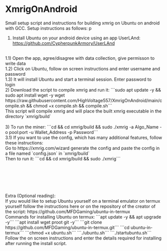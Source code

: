 # XmrigOnAndroid
Small setup script and instructions for building xmrig on Ubuntu on android with GCC. Setup instructions as follows:
p
1) Install Ubuntu on your android device using an app UserLAnd: https://github.com/CypherpunkArmory/UserLAnd
<br>
1.1) Open the app, agree/disagree with data collection, give permisson to write data
<br>
1.2) Click on Ubuntu, follow on screen instructions and enter username and password
<br>
1.3) It will install Ubuntu and start a terminal session. Enter password to login
<br>
2) Download the script to compile xmrig and run it: 
```sudo apt update -y && sudo apt install wget -y wget https://raw.githubusercontent.com/HighVoltage557/XmrigOnAndroid/main/compile.sh && chmod +x compile.sh && compile.sh```
<br>
This script will compile xmrig and will place the built xmrig executable in the directory `xmrig/build`
<br>
<br>
3) To run the miner: 
```cd && cd xmrig/build && sudo ./xmrig -a Algo_Name -o pool:port -u Wallet_Address -p Password```
<br>
3.1) If you want to use the config, which has many additional features, follow these instructions: 
<br>
Go to https://xmrig.com/wizard generate the config and paste the config in a file named `config.json` in `xmrig/build`
<br>
Then to run it: 
```cd && cd xmrig/build && sudo ./xmrig```
<br>
<br>
<br>
<br>
<br>
<br>
<br>
Extra (Optional reading):
<br>
If you would like to setup Ubuntu yourself on a terminal emulator on termux yourself follow the instructions here or on the repository of the creator of the script: https://github.com/MFDGaming/ubuntu-in-termux
<br>
Commands for installing Ubuntu on termux:
```apt update -y && apt upgrade -y```
```apt install wget proot git -y```
```git clone https://github.com/MFDGaming/ubuntu-in-termux.git```
```cd ubuntu-in-termux```
```chmod +x ubuntu.sh```
```./ubuntu.sh```
```./startubuntu.sh```
<br>
Follow the on screen instructions and enter the details required for installing after running the install script.
